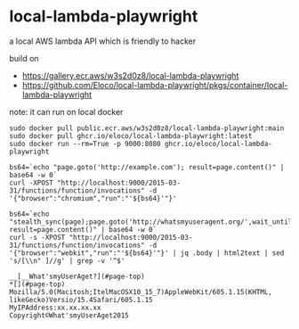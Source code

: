 # local-lambda-playwright
a local AWS lambda API which is friendly to hacker

build on
- https://gallery.ecr.aws/w3s2d0z8/local-lambda-playwright
- https://github.com/Eloco/local-lambda-playwright/pkgs/container/local-lambda-playwright

note: it can run on local docker
```
sudo docker pull public.ecr.aws/w3s2d0z8/local-lambda-playwright:main
sudo docker pull ghcr.io/eloco/local-lambda-playwright:latest
sudo docker run --rm=True -p 9000:8080 ghcr.io/eloco/local-lambda-playwright
```

```
bs64=`echo "page.goto('http://example.com'); result=page.content()" | base64 -w 0`
curl -XPOST "http://localhost:9000/2015-03-31/functions/function/invocations" -d '{"browser":"chromium","run":"'${bs64}'"}'
```

```
bs64=`echo "stealth_sync(page);page.goto('http://whatsmyuseragent.org/',wait_until='commit'); result=page.content()" | base64 -w 0`
curl -s -XPOST "http://localhost:9000/2015-03-31/functions/function/invocations" -d '{"browser":"webkit","run":"'${bs64}'"}' | jq .body | html2text | sed  's/[\\n" ]//g' | grep -v '^$'

__[__What'smyUserAget?](#page-top)
*[](#page-top)
Mozilla/5.0(Macitosh;ItelMacOSX10_15_7)AppleWebKit/605.1.15(KHTML,
likeGecko)Versio/15.4Safari/605.1.15
MyIPAddress:xx.xx.xx.xx
Copyright©What'smyUserAget2015
```
